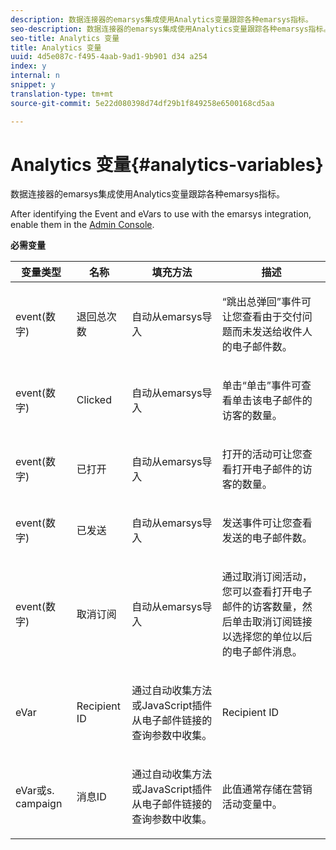 ```yaml
---
description: 数据连接器的emarsys集成使用Analytics变量跟踪各种emarsys指标。
seo-description: 数据连接器的emarsys集成使用Analytics变量跟踪各种emarsys指标。
seo-title: Analytics 变量
title: Analytics 变量
uuid: 4d5e087c-f495-4aab-9ad1-9b901 d34 a254
index: y
internal: n
snippet: y
translation-type: tm+mt
source-git-commit: 5e22d080398d74df29b1f849258e6500168cd5aa

---
```



# Analytics 变量{#analytics-variables}

数据连接器的emarsys集成使用Analytics变量跟踪各种emarsys指标。

After identifying the Event and eVars to use with the emarsys integration, enable them in the [Admin Console](https://microsite.omniture.com/t2/help/en_US/reference/index.html?f=conversion_var_admin).

**必需变量**

<table id="table_5B8F3A1EB55D4BB48F669FB84C857256"> 
 <thead> 
  <tr> 
   <th colname="col1" class="entry"> 变量类型 </th> 
   <th colname="col2" class="entry"> 名称 </th> 
   <th colname="col3" class="entry"> 填充方法 </th> 
   <th colname="col4" class="entry"> 描述 </th> 
  </tr>
 </thead>
 <tbody> 
  <tr> 
   <td colname="col1"> event(数字) </td> 
   <td colname="col2"> 退回总次数 </td> 
   <td colname="col3"> <p>自动从emarsys导入 </p> </td> 
   <td colname="col4"> <p>“跳出总弹回”事件可让您查看由于交付问题而未发送给收件人的电子邮件数。 </p> </td> 
  </tr> 
  <tr> 
   <td colname="col1"> event(数字) </td> 
   <td colname="col2"> Clicked </td> 
   <td colname="col3"> <p>自动从emarsys导入 </p> </td> 
   <td colname="col4"> <p>单击“单击”事件可查看单击该电子邮件的访客的数量。 </p> </td> 
  </tr> 
  <tr> 
   <td colname="col1"> event(数字) </td> 
   <td colname="col2"> 已打开 </td> 
   <td colname="col3"> <p>自动从emarsys导入 </p> </td> 
   <td colname="col4"> <p>打开的活动可让您查看打开电子邮件的访客的数量。 </p> </td> 
  </tr> 
  <tr> 
   <td colname="col1"> event(数字) </td> 
   <td colname="col2"> 已发送 </td> 
   <td colname="col3"> <p>自动从emarsys导入 </p> </td> 
   <td colname="col4"> <p>发送事件可让您查看发送的电子邮件数。 </p> </td> 
  </tr> 
  <tr> 
   <td colname="col1"> event(数字) </td> 
   <td colname="col2"> 取消订阅 </td> 
   <td colname="col3"> <p>自动从emarsys导入 </p> </td> 
   <td colname="col4"> <p>通过取消订阅活动，您可以查看打开电子邮件的访客数量，然后单击取消订阅链接以选择您的单位以后的电子邮件消息。 </p> </td> 
  </tr> 
  <tr> 
   <td colname="col1"> eVar </td> 
   <td colname="col2"> Recipient ID </td> 
   <td colname="col3"> <p>通过自动收集方法或JavaScript插件从电子邮件链接的查询参数中收集。 </p> </td> 
   <td colname="col4"> Recipient ID </td> 
  </tr> 
  <tr> 
   <td colname="col1"> eVar或s. campaign </td> 
   <td colname="col2"> 消息ID </td> 
   <td colname="col3"> <p>通过自动收集方法或JavaScript插件从电子邮件链接的查询参数中收集。 </p> </td> 
   <td colname="col4"> 此值通常存储在营销活动变量中。 </td> 
  </tr> 
 </tbody> 
</table>

